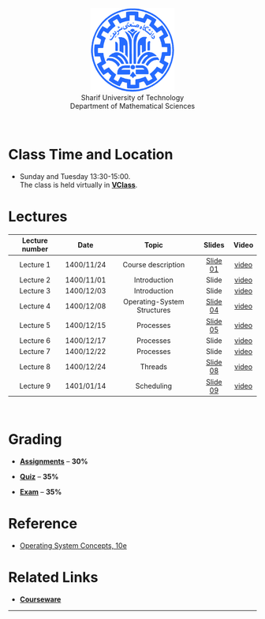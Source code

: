 <center><img src=".\Images\SharifUT.png" alt="" height='170' width='170' /></center>
<center> Sharif University of Technology <br> Department of Mathematical Sciences </center>
<br>
<br>


# Class Time and Location
* Sunday and Tuesday 13:30-15:00.
<br>The class is held virtually in [**VClass**](https://vc.sharif.edu/ch/ostovari.mojtaba).

[comment]: <> (# Presentation Team)

[comment]: <> (<!-- <table>)

[comment]: <> (  <tr>)

[comment]: <> (    <td colspan="5"><center><span style="font-weight:bold">Lecturer</span></center></td>)

[comment]: <> (  </tr>)

[comment]: <> (  <tr>)

[comment]: <> (    <td colspan="2"><center><img src=".\Images\S.jpg" border='0' alt="" height='200' width='200' /></center></td>)

[comment]: <> (    <td colspan="3"><center><a href="MAILTO:ostovari.mojtaba@gmail.com">Mojtaba Ostovari</a><br>ostovari.mojtaba@gmail.com</center></td>)

[comment]: <> (  </tr>)

[comment]: <> ( </table> -->)

[comment]: <> (<br>)


# Lectures

| Lecture number | Date | Topic | Slides | Video | 
| :------------: |:----:| :--------------:| :-----:| :-----: |
| Lecture 1 |  1400/11/24 | Course description | <a href=".\Slides\01.pdf">Slide 01</a> | <a href="https://cw.sharif.edu/pluginfile.php/478301/mod_folder/content/0/01.mkv?forcedownload=1">video</a> |
| Lecture 2 |  1400/11/01 | Introduction | Slide | <a href="https://cw.sharif.edu/pluginfile.php/478301/mod_folder/content/0/02.mkv?forcedownload=1">video</a> |
| Lecture 3 |  1400/12/03 | Introduction | Slide | <a href="https://cw.sharif.edu/pluginfile.php/478301/mod_folder/content/0/03.mkv?forcedownload=1">video</a> |
| Lecture 4 |  1400/12/08 | Operating-System Structures | <a href=".\Slides\04.pdf">Slide 04</a> | <a href="https://cw.sharif.edu/pluginfile.php/478301/mod_folder/content/0/04.mkv?forcedownload=1">video</a> |
| Lecture 5 |  1400/12/15 | Processes | <a href=".\Slides\05.pdf">Slide 05</a> | <a href="https://cw.sharif.edu/pluginfile.php/478301/mod_folder/content/0/05.mkv?forcedownload=1">video</a> |
| Lecture 6 |  1400/12/17 | Processes | Slide | <a href="https://cw.sharif.edu/pluginfile.php/478301/mod_folder/content/0/06.mkv?forcedownload=1">video</a> |
| Lecture 7 |  1400/12/22 | Processes | Slide | <a href="https://cw.sharif.edu/pluginfile.php/478301/mod_folder/content/0/07.mkv?forcedownload=1">video</a> |
| Lecture 8 |  1400/12/24 | Threads | <a href=".\Slides\08.pdf">Slide 08</a> | <a href="https://cw.sharif.edu/pluginfile.php/478301/mod_folder/content/0/08.mkv?forcedownload=1">video</a> |
| Lecture 9 |  1401/01/14 | Scheduling | <a href=".\Slides\09.pdf">Slide 09</a> | <a href="https://cw.sharif.edu/pluginfile.php/478301/mod_folder/content/0/09.mkv?forcedownload=1">video</a> |
<br>



[comment]: <> (# Assignments )

[comment]: <> (*  ### Homework 0 ###)
  
[comment]: <> (   The first series of exercises released in ...)
  

# Grading

* [**Assignments**](#assignments) – <b>30%</b>

* [**Quiz**](#quiz) – <b>35%</b>

* [**Exam**](#Exam) – <b>35%</b>



# Reference
* <a href="https://www.os-book.com/OS10/">
  Operating System Concepts, 10e</a>


# Related Links

* [**Courseware**](https://cw.sharif.edu/course/view.php?id=9280)



---
